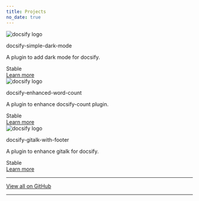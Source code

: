 ```yaml
---
title: Projects
no_date: true
---
```


<div class="card-grid">
    <div class="card">
        <div class="cover-img">
            <img src="https://docsify.js.org/_media/icon.svg" alt="docsify logo">
        </div>
        <div class="content">
            <p class="title">docsify-simple-dark-mode</p>
            <p class="description">A plugin to add dark mode for docsify.</p>
        </div>
        <div class="actions">
            <div class="left">
                <span class="badge no-select">Stable</span>
            </div>
            <div class="right">
                <a class="action-button-primary" href="https://github.com/pikapikapikaori/docsify-simple-dark-mode">Learn more</a>
            </div>
        </div>
    </div>
    <div class="card">
        <div class="cover-img">
            <img src="https://docsify.js.org/_media/icon.svg" alt="docsify logo">
        </div>
        <div class="content">
            <p class="title">docsify-enhanced-word-count</p>
            <p class="description">A plugin to enhance docsify-count plugin.</p>
        </div>
        <div class="actions">
            <div class="left">
                <span class="badge no-select">Stable</span>
            </div>
            <div class="right">
                <a class="action-button-primary" href="https://github.com/pikapikapikaori/docsify-enhanced-word-count">Learn more</a>
            </div>
        </div>
    </div>
    <div class="card">
        <div class="cover-img">
            <img src="https://docsify.js.org/_media/icon.svg" alt="docsify logo">
        </div>
        <div class="content">
            <p class="title">docsify-gitalk-with-footer</p>
            <p class="description">A plugin to enhance gitalk for docsify.</p>
        </div>
        <div class="actions">
            <div class="left">
                <span class="badge no-select">Stable</span>
            </div>
            <div class="right">
                <a class="action-button-primary" href="https://github.com/pikapikapikaori/docsify-gitalk-with-footer">Learn more</a>
            </div>
        </div>
    </div>
</div>

---

<p class="text-center"><a href="https://github.com/pikapikapikaori?tab=repositories">View all on GitHub</a></p>

---
